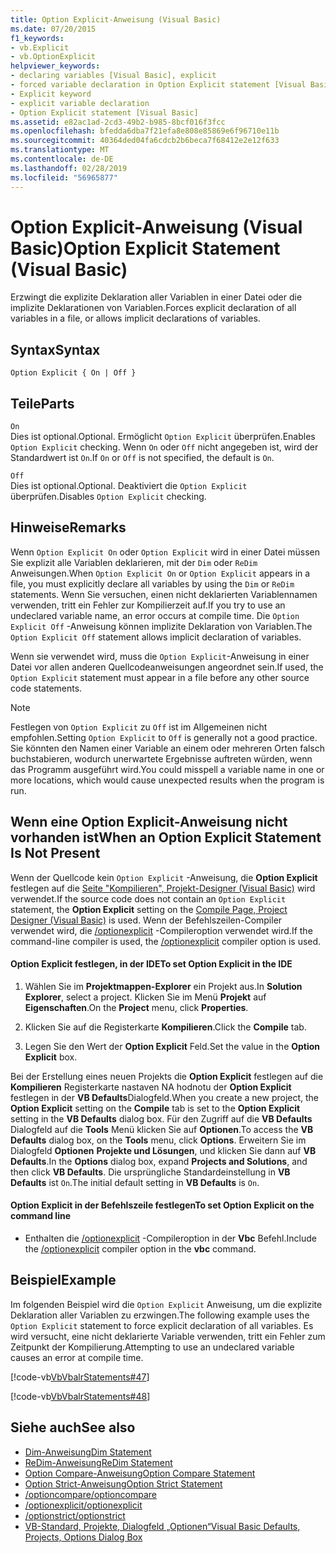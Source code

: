```yaml
---
title: Option Explicit-Anweisung (Visual Basic)
ms.date: 07/20/2015
f1_keywords:
- vb.Explicit
- vb.OptionExplicit
helpviewer_keywords:
- declaring variables [Visual Basic], explicit
- forced variable declaration in Option Explicit statement [Visual Basic]
- Explicit keyword
- explicit variable declaration
- Option Explicit statement [Visual Basic]
ms.assetid: e82ac1ad-2cd3-49b2-b985-8bcf016f3fcc
ms.openlocfilehash: bfedda6dba7f21efa8e808e85869e6f96710e11b
ms.sourcegitcommit: 40364ded04fa6cdcb2b6beca7f68412e2e12f633
ms.translationtype: MT
ms.contentlocale: de-DE
ms.lasthandoff: 02/28/2019
ms.locfileid: "56965877"
---
```

# <a name="option-explicit-statement-visual-basic"></a><span data-ttu-id="3cd0d-102">Option Explicit-Anweisung (Visual Basic)</span><span class="sxs-lookup"><span data-stu-id="3cd0d-102">Option Explicit Statement (Visual Basic)</span></span>
<span data-ttu-id="3cd0d-103">Erzwingt die explizite Deklaration aller Variablen in einer Datei oder die implizite Deklarationen von Variablen.</span><span class="sxs-lookup"><span data-stu-id="3cd0d-103">Forces explicit declaration of all variables in a file, or allows implicit declarations of variables.</span></span>  
  
## <a name="syntax"></a><span data-ttu-id="3cd0d-104">Syntax</span><span class="sxs-lookup"><span data-stu-id="3cd0d-104">Syntax</span></span>  
  
```  
Option Explicit { On | Off }  
```  
  
## <a name="parts"></a><span data-ttu-id="3cd0d-105">Teile</span><span class="sxs-lookup"><span data-stu-id="3cd0d-105">Parts</span></span>  
 `On`  
 <span data-ttu-id="3cd0d-106">Dies ist optional.</span><span class="sxs-lookup"><span data-stu-id="3cd0d-106">Optional.</span></span> <span data-ttu-id="3cd0d-107">Ermöglicht `Option Explicit` überprüfen.</span><span class="sxs-lookup"><span data-stu-id="3cd0d-107">Enables `Option Explicit` checking.</span></span> <span data-ttu-id="3cd0d-108">Wenn `On` oder `Off` nicht angegeben ist, wird der Standardwert ist `On`.</span><span class="sxs-lookup"><span data-stu-id="3cd0d-108">If `On` or `Off` is not specified, the default is `On`.</span></span>  
  
 `Off`  
 <span data-ttu-id="3cd0d-109">Dies ist optional.</span><span class="sxs-lookup"><span data-stu-id="3cd0d-109">Optional.</span></span> <span data-ttu-id="3cd0d-110">Deaktiviert die `Option Explicit` überprüfen.</span><span class="sxs-lookup"><span data-stu-id="3cd0d-110">Disables `Option Explicit` checking.</span></span>  
  
## <a name="remarks"></a><span data-ttu-id="3cd0d-111">Hinweise</span><span class="sxs-lookup"><span data-stu-id="3cd0d-111">Remarks</span></span>  
 <span data-ttu-id="3cd0d-112">Wenn `Option Explicit On` oder `Option Explicit` wird in einer Datei müssen Sie explizit alle Variablen deklarieren, mit der `Dim` oder `ReDim` Anweisungen.</span><span class="sxs-lookup"><span data-stu-id="3cd0d-112">When `Option Explicit On` or `Option Explicit` appears in a file, you must explicitly declare all variables by using the `Dim` or `ReDim` statements.</span></span> <span data-ttu-id="3cd0d-113">Wenn Sie versuchen, einen nicht deklarierten Variablennamen verwenden, tritt ein Fehler zur Kompilierzeit auf.</span><span class="sxs-lookup"><span data-stu-id="3cd0d-113">If you try to use an undeclared variable name, an error occurs at compile time.</span></span> <span data-ttu-id="3cd0d-114">Die `Option Explicit Off` -Anweisung können implizite Deklaration von Variablen.</span><span class="sxs-lookup"><span data-stu-id="3cd0d-114">The `Option Explicit Off` statement allows implicit declaration of variables.</span></span>  
  
 <span data-ttu-id="3cd0d-115">Wenn sie verwendet wird, muss die `Option Explicit`-Anweisung in einer Datei vor allen anderen Quellcodeanweisungen angeordnet sein.</span><span class="sxs-lookup"><span data-stu-id="3cd0d-115">If used, the `Option Explicit` statement must appear in a file before any other source code statements.</span></span>  
  
> [!NOTE]
>  <span data-ttu-id="3cd0d-116">Festlegen von `Option Explicit` zu `Off` ist im Allgemeinen nicht empfohlen.</span><span class="sxs-lookup"><span data-stu-id="3cd0d-116">Setting `Option Explicit` to `Off` is generally not a good practice.</span></span> <span data-ttu-id="3cd0d-117">Sie könnten den Namen einer Variable an einem oder mehreren Orten falsch buchstabieren, wodurch unerwartete Ergebnisse auftreten würden, wenn das Programm ausgeführt wird.</span><span class="sxs-lookup"><span data-stu-id="3cd0d-117">You could misspell a variable name in one or more locations, which would cause unexpected results when the program is run.</span></span>  
  
## <a name="when-an-option-explicit-statement-is-not-present"></a><span data-ttu-id="3cd0d-118">Wenn eine Option Explicit-Anweisung nicht vorhanden ist</span><span class="sxs-lookup"><span data-stu-id="3cd0d-118">When an Option Explicit Statement Is Not Present</span></span>  
 <span data-ttu-id="3cd0d-119">Wenn der Quellcode kein `Option Explicit` -Anweisung, die **Option Explicit** festlegen auf die [Seite "Kompilieren", Projekt-Designer (Visual Basic)](/visualstudio/ide/reference/compile-page-project-designer-visual-basic) wird verwendet.</span><span class="sxs-lookup"><span data-stu-id="3cd0d-119">If the source code does not contain an `Option Explicit` statement, the **Option Explicit** setting on the [Compile Page, Project Designer (Visual Basic)](/visualstudio/ide/reference/compile-page-project-designer-visual-basic) is used.</span></span> <span data-ttu-id="3cd0d-120">Wenn der Befehlszeilen-Compiler verwendet wird, die [/optionexplicit](../../../visual-basic/reference/command-line-compiler/optionexplicit.md) -Compileroption verwendet wird.</span><span class="sxs-lookup"><span data-stu-id="3cd0d-120">If the command-line compiler is used, the [/optionexplicit](../../../visual-basic/reference/command-line-compiler/optionexplicit.md) compiler option is used.</span></span>  
  
#### <a name="to-set-option-explicit-in-the-ide"></a><span data-ttu-id="3cd0d-121">Option Explicit festlegen, in der IDE</span><span class="sxs-lookup"><span data-stu-id="3cd0d-121">To set Option Explicit in the IDE</span></span>  
  
1.  <span data-ttu-id="3cd0d-122">Wählen Sie im **Projektmappen-Explorer** ein Projekt aus.</span><span class="sxs-lookup"><span data-stu-id="3cd0d-122">In **Solution Explorer**, select a project.</span></span> <span data-ttu-id="3cd0d-123">Klicken Sie im Menü **Projekt** auf **Eigenschaften**.</span><span class="sxs-lookup"><span data-stu-id="3cd0d-123">On the **Project** menu, click **Properties**.</span></span>  
  
2.  <span data-ttu-id="3cd0d-124">Klicken Sie auf die Registerkarte **Kompilieren**.</span><span class="sxs-lookup"><span data-stu-id="3cd0d-124">Click the **Compile** tab.</span></span>  
  
3.  <span data-ttu-id="3cd0d-125">Legen Sie den Wert der **Option Explicit** Feld.</span><span class="sxs-lookup"><span data-stu-id="3cd0d-125">Set the value in the **Option Explicit** box.</span></span>  
  
 <span data-ttu-id="3cd0d-126">Bei der Erstellung eines neuen Projekts die **Option Explicit** festlegen auf die **Kompilieren** Registerkarte nastaven NA hodnotu der **Option Explicit** festlegen in der **VB Defaults**Dialogfeld.</span><span class="sxs-lookup"><span data-stu-id="3cd0d-126">When you create a new project, the **Option Explicit** setting on the **Compile** tab is set to the **Option Explicit** setting in the **VB Defaults** dialog box.</span></span> <span data-ttu-id="3cd0d-127">Für den Zugriff auf die **VB Defaults** Dialogfeld auf die **Tools** Menü klicken Sie auf **Optionen**.</span><span class="sxs-lookup"><span data-stu-id="3cd0d-127">To access the **VB Defaults** dialog box, on the **Tools** menu, click **Options**.</span></span> <span data-ttu-id="3cd0d-128">Erweitern Sie im Dialogfeld **Optionen** **Projekte und Lösungen**, und klicken Sie dann auf **VB Defaults**.</span><span class="sxs-lookup"><span data-stu-id="3cd0d-128">In the **Options** dialog box, expand **Projects and Solutions**, and then click **VB Defaults**.</span></span> <span data-ttu-id="3cd0d-129">Die ursprüngliche Standardeinstellung in **VB Defaults** ist `On`.</span><span class="sxs-lookup"><span data-stu-id="3cd0d-129">The initial default setting in **VB Defaults** is `On`.</span></span>  
  
#### <a name="to-set-option-explicit-on-the-command-line"></a><span data-ttu-id="3cd0d-130">Option Explicit in der Befehlszeile festlegen</span><span class="sxs-lookup"><span data-stu-id="3cd0d-130">To set Option Explicit on the command line</span></span>  
  
-   <span data-ttu-id="3cd0d-131">Enthalten die [/optionexplicit](../../../visual-basic/reference/command-line-compiler/optionexplicit.md) -Compileroption in der **Vbc** Befehl.</span><span class="sxs-lookup"><span data-stu-id="3cd0d-131">Include the [/optionexplicit](../../../visual-basic/reference/command-line-compiler/optionexplicit.md) compiler option in the **vbc** command.</span></span>  
  
## <a name="example"></a><span data-ttu-id="3cd0d-132">Beispiel</span><span class="sxs-lookup"><span data-stu-id="3cd0d-132">Example</span></span>  
 <span data-ttu-id="3cd0d-133">Im folgenden Beispiel wird die `Option Explicit` Anweisung, um die explizite Deklaration aller Variablen zu erzwingen.</span><span class="sxs-lookup"><span data-stu-id="3cd0d-133">The following example uses the `Option Explicit` statement to force explicit declaration of all variables.</span></span> <span data-ttu-id="3cd0d-134">Es wird versucht, eine nicht deklarierte Variable verwenden, tritt ein Fehler zum Zeitpunkt der Kompilierung.</span><span class="sxs-lookup"><span data-stu-id="3cd0d-134">Attempting to use an undeclared variable causes an error at compile time.</span></span>  
  
 [!code-vb[VbVbalrStatements#47](~/samples/snippets/visualbasic/VS_Snippets_VBCSharp/VbVbalrStatements/VB/Class1.vb#47)]  
  
 [!code-vb[VbVbalrStatements#48](~/samples/snippets/visualbasic/VS_Snippets_VBCSharp/VbVbalrStatements/VB/Class2.vb#48)]  
  
## <a name="see-also"></a><span data-ttu-id="3cd0d-135">Siehe auch</span><span class="sxs-lookup"><span data-stu-id="3cd0d-135">See also</span></span>
- [<span data-ttu-id="3cd0d-136">Dim-Anweisung</span><span class="sxs-lookup"><span data-stu-id="3cd0d-136">Dim Statement</span></span>](../../../visual-basic/language-reference/statements/dim-statement.md)
- [<span data-ttu-id="3cd0d-137">ReDim-Anweisung</span><span class="sxs-lookup"><span data-stu-id="3cd0d-137">ReDim Statement</span></span>](../../../visual-basic/language-reference/statements/redim-statement.md)
- [<span data-ttu-id="3cd0d-138">Option Compare-Anweisung</span><span class="sxs-lookup"><span data-stu-id="3cd0d-138">Option Compare Statement</span></span>](../../../visual-basic/language-reference/statements/option-compare-statement.md)
- [<span data-ttu-id="3cd0d-139">Option Strict-Anweisung</span><span class="sxs-lookup"><span data-stu-id="3cd0d-139">Option Strict Statement</span></span>](../../../visual-basic/language-reference/statements/option-strict-statement.md)
- [<span data-ttu-id="3cd0d-140">/optioncompare</span><span class="sxs-lookup"><span data-stu-id="3cd0d-140">/optioncompare</span></span>](../../../visual-basic/reference/command-line-compiler/optioncompare.md)
- [<span data-ttu-id="3cd0d-141">/optionexplicit</span><span class="sxs-lookup"><span data-stu-id="3cd0d-141">/optionexplicit</span></span>](../../../visual-basic/reference/command-line-compiler/optionexplicit.md)
- [<span data-ttu-id="3cd0d-142">/optionstrict</span><span class="sxs-lookup"><span data-stu-id="3cd0d-142">/optionstrict</span></span>](../../../visual-basic/reference/command-line-compiler/optionstrict.md)
- [<span data-ttu-id="3cd0d-143">VB-Standard, Projekte, Dialogfeld „Optionen“</span><span class="sxs-lookup"><span data-stu-id="3cd0d-143">Visual Basic Defaults, Projects, Options Dialog Box</span></span>](/visualstudio/ide/reference/visual-basic-defaults-projects-options-dialog-box)
